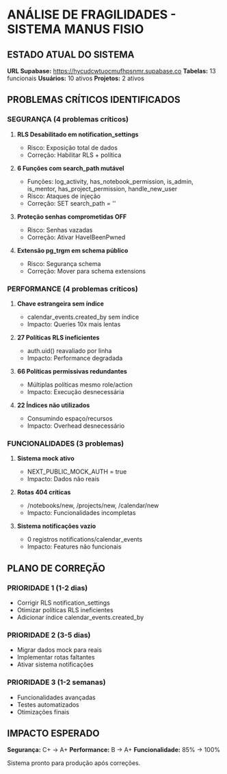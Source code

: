 # ANÁLISE DE FRAGILIDADES - SISTEMA MANUS FISIO

## ESTADO ATUAL DO SISTEMA

**URL Supabase:** https://hycudcwtuocmufhpsnmr.supabase.co
**Tabelas:** 13 funcionais
**Usuários:** 10 ativos
**Projetos:** 2 ativos

## PROBLEMAS CRÍTICOS IDENTIFICADOS

### SEGURANÇA (4 problemas críticos)

1. **RLS Desabilitado em notification_settings**
   - Risco: Exposição total de dados
   - Correção: Habilitar RLS + política

2. **6 Funções com search_path mutável**
   - Funções: log_activity, has_notebook_permission, is_admin, is_mentor, has_project_permission, handle_new_user
   - Risco: Ataques de injeção
   - Correção: SET search_path = ''

3. **Proteção senhas comprometidas OFF**
   - Risco: Senhas vazadas
   - Correção: Ativar HaveIBeenPwned

4. **Extensão pg_trgm em schema público**
   - Risco: Segurança schema
   - Correção: Mover para schema extensions

### PERFORMANCE (4 problemas críticos)

1. **Chave estrangeira sem índice**
   - calendar_events.created_by sem índice
   - Impacto: Queries 10x mais lentas

2. **27 Políticas RLS ineficientes**
   - auth.uid() reavaliado por linha
   - Impacto: Performance degradada

3. **66 Políticas permissivas redundantes**
   - Múltiplas políticas mesmo role/action
   - Impacto: Execução desnecessária

4. **22 Índices não utilizados**
   - Consumindo espaço/recursos
   - Impacto: Overhead desnecessário

### FUNCIONALIDADES (3 problemas)

1. **Sistema mock ativo**
   - NEXT_PUBLIC_MOCK_AUTH = true
   - Impacto: Dados não reais

2. **Rotas 404 críticas**
   - /notebooks/new, /projects/new, /calendar/new
   - Impacto: Funcionalidades incompletas

3. **Sistema notificações vazio**
   - 0 registros notifications/calendar_events
   - Impacto: Features não funcionais

## PLANO DE CORREÇÃO

### PRIORIDADE 1 (1-2 dias)
- Corrigir RLS notification_settings
- Otimizar políticas RLS ineficientes
- Adicionar índice calendar_events.created_by

### PRIORIDADE 2 (3-5 dias)
- Migrar dados mock para reais
- Implementar rotas faltantes
- Ativar sistema notificações

### PRIORIDADE 3 (1-2 semanas)
- Funcionalidades avançadas
- Testes automatizados
- Otimizações finais

## IMPACTO ESPERADO

**Segurança:** C+ → A+
**Performance:** B → A+
**Funcionalidade:** 85% → 100%

Sistema pronto para produção após correções. 